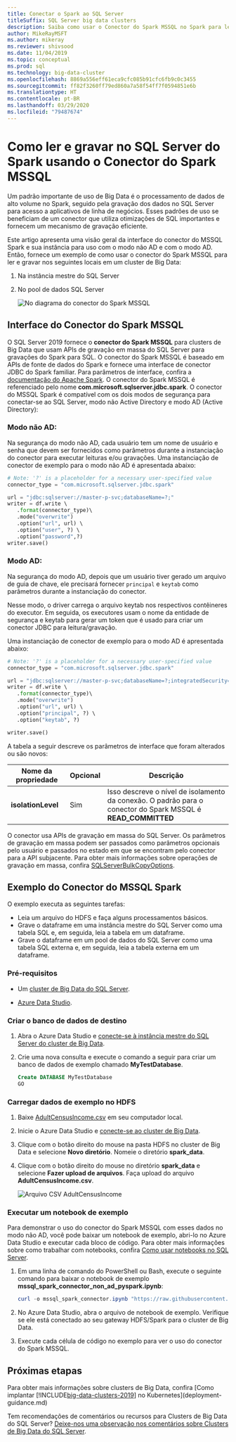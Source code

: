 ```yaml
---
title: Conectar o Spark ao SQL Server
titleSuffix: SQL Server big data clusters
description: Saiba como usar o Conector do Spark MSSQL no Spark para ler e gravar no SQL Server.
author: MikeRayMSFT
ms.author: mikeray
ms.reviewer: shivsood
ms.date: 11/04/2019
ms.topic: conceptual
ms.prod: sql
ms.technology: big-data-cluster
ms.openlocfilehash: 8869a556eff61eca9cfc085b91cfc6fb9c0c3455
ms.sourcegitcommit: ff82f3260ff79ed860a7a58f54ff7f0594851e6b
ms.translationtype: HT
ms.contentlocale: pt-BR
ms.lasthandoff: 03/29/2020
ms.locfileid: "79487674"
---
```

# <a name="how-to-read-and-write-to-sql-server-from-spark-using-the-mssql-spark-connector"></a>Como ler e gravar no SQL Server do Spark usando o Conector do Spark MSSQL

Um padrão importante de uso de Big Data é o processamento de dados de alto volume no Spark, seguido pela gravação dos dados no SQL Server para acesso a aplicativos de linha de negócios. Esses padrões de uso se beneficiam de um conector que utiliza otimizações de SQL importantes e fornecem um mecanismo de gravação eficiente.

Este artigo apresenta uma visão geral da interface do conector do MSSQL Spark e sua instância para uso com o modo não AD e com o modo AD. Então, fornece um exemplo de como usar o conector do Spark MSSQL para ler e gravar nos seguintes locais em um cluster de Big Data:
1. Na instância mestre do SQL Server
1. No pool de dados SQL Server

   ![No diagrama do conector do Spark MSSQL](./media/spark-mssql-connector/mssql-spark-connector-diagram.png)

## <a name="mssql-spark-connector-interface"></a>Interface do Conector do Spark MSSQL

O SQL Server 2019 fornece o **conector do Spark MSSQL** para clusters de Big Data que usam APIs de gravação em massa do SQL Server para gravações do Spark para SQL. O conector do Spark MSSQL é baseado em APIs de fonte de dados do Spark e fornece uma interface de conector JDBC do Spark familiar. Para parâmetros de interface, confira a [documentação do Apache Spark](http://spark.apache.org/docs/latest/sql-data-sources-jdbc.html). O conector do Spark MSSQL é referenciado pelo nome **com.microsoft.sqlserver.jdbc.spark**. O conector do MSSQL Spark é compatível com os dois modos de segurança para conectar-se ao SQL Server, modo não Active Directory e modo AD (Active Directory):
### <a name="non-ad-mode"></a>Modo não AD:
Na segurança do modo não AD, cada usuário tem um nome de usuário e senha que devem ser fornecidos como parâmetros durante a instanciação do conector para executar leituras e/ou gravações.
Uma instanciação de conector de exemplo para o modo não AD é apresentada abaixo:
```python
# Note: '?' is a placeholder for a necessary user-specified value
connector_type = "com.microsoft.sqlserver.jdbc.spark" 

url = "jdbc:sqlserver://master-p-svc;databaseName=?;"
writer = df.write \ 
   .format(connector_type)\ 
   .mode("overwrite") 
   .option("url", url) \ 
   .option("user", ?) \ 
   .option("password",?) 
writer.save() 
```
### <a name="ad-mode"></a>Modo AD:
Na segurança do modo AD, depois que um usuário tiver gerado um arquivo de guia de chave, ele precisará fornecer `principal` e `keytab` como parâmetros durante a instanciação do conector.

Nesse modo, o driver carrega o arquivo keytab nos respectivos contêineres do executor. Em seguida, os executores usam o nome da entidade de segurança e keytab para gerar um token que é usado para criar um conector JDBC para leitura/gravação.

Uma instanciação de conector de exemplo para o modo AD é apresentada abaixo:
```python
# Note: '?' is a placeholder for a necessary user-specified value
connector_type = "com.microsoft.sqlserver.jdbc.spark"

url = "jdbc:sqlserver://master-p-svc;databaseName=?;integratedSecurity=true;authenticationScheme=JavaKerberos;" 
writer = df.write \ 
   .format(connector_type)\ 
   .mode("overwrite") 
   .option("url", url) \ 
   .option("principal", ?) \ 
   .option("keytab", ?)   

writer.save() 
```

A tabela a seguir descreve os parâmetros de interface que foram alterados ou são novos:

| Nome da propriedade | Opcional | Descrição |
|---|---|---|
| **isolationLevel** | Sim | Isso descreve o nível de isolamento da conexão. O padrão para o conector do Spark MSSQL é **READ_COMMITTED** |

O conector usa APIs de gravação em massa do SQL Server. Os parâmetros de gravação em massa podem ser passados como parâmetros opcionais pelo usuário e passados no estado em que se encontram pelo conector para a API subjacente. Para obter mais informações sobre operações de gravação em massa, confira [SQLServerBulkCopyOptions]( ../connect/jdbc/using-bulk-copy-with-the-jdbc-driver.md#sqlserverbulkcopyoptions).

## <a name="mssql-spark-connector-sample"></a>Exemplo do Conector do MSSQL Spark
O exemplo executa as seguintes tarefas:

- Leia um arquivo do HDFS e faça alguns processamentos básicos.
- Grave o dataframe em uma instância mestre do SQL Server como uma tabela SQL e, em seguida, leia a tabela em um dataframe.
- Grave o dataframe em um pool de dados do SQL Server como uma tabela SQL externa e, em seguida, leia a tabela externa em um dataframe.
### <a name="prerequisites"></a>Pré-requisitos

- Um [cluster de Big Data do SQL Server](deploy-get-started.md).

- [Azure Data Studio](https://aka.ms/getazuredatastudio).

### <a name="create-the-target-database"></a>Criar o banco de dados de destino

1. Abra o Azure Data Studio e [conecte-se à instância mestre do SQL Server do cluster de Big Data](connect-to-big-data-cluster.md).

1. Crie uma nova consulta e execute o comando a seguir para criar um banco de dados de exemplo chamado **MyTestDatabase**.

   ```sql
   Create DATABASE MyTestDatabase
   GO
   ```

### <a name="load-sample-data-into-hdfs"></a>Carregar dados de exemplo no HDFS

1. Baixe [AdultCensusIncome.csv](https://amldockerdatasets.azureedge.net/AdultCensusIncome.csv) em seu computador local.

1. Inicie o Azure Data Studio e [conecte-se ao cluster de Big Data](connect-to-big-data-cluster.md).

1. Clique com o botão direito do mouse na pasta HDFS no cluster de Big Data e selecione **Novo diretório**. Nomeie o diretório **spark_data**.

1. Clique com o botão direito do mouse no diretório **spark_data** e selecione **Fazer upload de arquivos**. Faça upload do arquivo **AdultCensusIncome.csv**.

   ![Arquivo CSV AdultCensusIncome](./media/spark-mssql-connector/spark_data.png)

### <a name="run-the-sample-notebook"></a>Executar um notebook de exemplo

Para demonstrar o uso do conector do Spark MSSQL com esses dados no modo não AD, você pode baixar um notebook de exemplo, abri-lo no Azure Data Studio e executar cada bloco de código. Para obter mais informações sobre como trabalhar com notebooks, confira [Como usar notebooks no SQL Server](notebooks-guidance.md).

1. Em uma linha de comando do PowerShell ou Bash, execute o seguinte comando para baixar o notebook de exemplo **mssql_spark_connector_non_ad_pyspark.ipynb**:

   ```PowerShell
   curl -o mssql_spark_connector.ipynb "https://raw.githubusercontent.com/microsoft/sql-server-samples/master/samples/features/sql-big-data-cluster/spark/data-virtualization/mssql_spark_connector_non_ad_pyspark.ipynb"
   ```

1. No Azure Data Studio, abra o arquivo de notebook de exemplo. Verifique se ele está conectado ao seu gateway HDFS/Spark para o cluster de Big Data.

1. Execute cada célula de código no exemplo para ver o uso do conector do Spark MSSQL.

## <a name="next-steps"></a>Próximas etapas

Para obter mais informações sobre clusters de Big Data, confira [Como implantar [!INCLUDE[big-data-clusters-2019](../includes/ssbigdataclusters-ss-nover.md)] no Kubernetes](deployment-guidance.md)

Tem recomendações de comentários ou recursos para Clusters de Big Data do SQL Server? [Deixe-nos uma observação nos comentários sobre Clusters de Big Data do SQL Server](https://aka.ms/sql-server-bdc-feedback).
